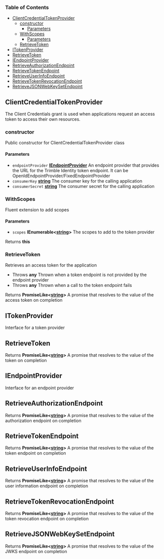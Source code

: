 ### Table of Contents

*   [ClientCredentialTokenProvider][1]
    *   [constructor][2]
        *   [Parameters][3]
    *   [WithScopes][4]
        *   [Parameters][5]
    *   [RetrieveToken][6]
*   [ITokenProvider][7]
*   [RetrieveToken][8]
*   [IEndpointProvider][9]
*   [RetrieveAuthorizationEndpoint][10]
*   [RetrieveTokenEndpoint][11]
*   [RetrieveUserInfoEndpoint][12]
*   [RetrieveTokenRevocationEndpoint][13]
*   [RetrieveJSONWebKeySetEndpoint][14]

## ClientCredentialTokenProvider

The Client Credentials grant is used when applications request an access token to access their own resources.

### constructor

Public constructor for ClientCredentialTokenProvider class

#### Parameters

*   `endpointProvider` **[IEndpointProvider][9]** An endpoint provider that provides the URL for the Trimble Identity token endpoint.
    It can be OpenIdEndpointProvider/FixedEndpointProvider
*   `consumerKey` **[string][15]** The consumer key for the calling application
*   `consumerSecret` **[string][15]** The consumer secret for the calling application

### WithScopes

Fluent extension to add scopes

#### Parameters

*   `scopes` **IEnumerable<[string][15]>** The scopes to add to the token provider

Returns **this**&#x20;

### RetrieveToken

Retrieves an access token for the application

*   Throws **any** Thrown when a token endpoint is not provided by the endpoint provider
*   Throws **any** Thrown when a call to the token endpoint fails

Returns **PromiseLike<[string][15]>** A promise that resolves to the value of the access token on completion

## ITokenProvider

Interface for a token provider

## RetrieveToken

Returns **PromiseLike<[string][15]>** A promise that resolves to the value of the token on completion

## IEndpointProvider

Interface for an endpoint provider

## RetrieveAuthorizationEndpoint

Returns **PromiseLike<[string][15]>** A promise that resolves to the value of the authorization endpoint on completion

## RetrieveTokenEndpoint

Returns **PromiseLike<[string][15]>** A promise that resolves to the value of the token endpoint on completion

## RetrieveUserInfoEndpoint

Returns **PromiseLike<[string][15]>** A promise that resolves to the value of the user information endpoint on completion

## RetrieveTokenRevocationEndpoint

Returns **PromiseLike<[string][15]>** A promise that resolves to the value of the token revocation endpoint on completion

## RetrieveJSONWebKeySetEndpoint

Returns **PromiseLike<[string][15]>** A promise that resolves to the value of the JWKS endpoint on completion

[1]: #clientcredentialtokenprovider

[2]: #constructor

[3]: #parameters

[4]: #withscopes

[5]: #parameters-1

[6]: #retrievetoken

[7]: #itokenprovider

[8]: #retrievetoken-1

[9]: #iendpointprovider

[10]: #retrieveauthorizationendpoint

[11]: #retrievetokenendpoint

[12]: #retrieveuserinfoendpoint

[13]: #retrievetokenrevocationendpoint

[14]: #retrievejsonwebkeysetendpoint

[15]: https://developer.mozilla.org/docs/Web/JavaScript/Reference/Global_Objects/String